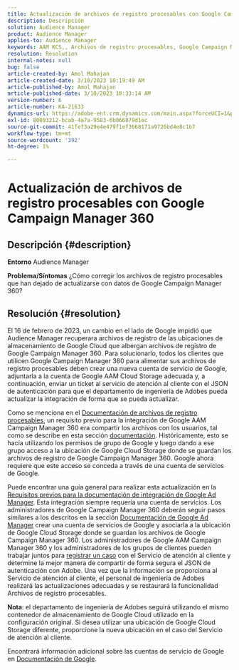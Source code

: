 ```yaml
---
title: Actualización de archivos de registro procesables con Google Campaign Manager 360
description: Descripción
solution: Audience Manager
product: Audience Manager
applies-to: Audience Manager
keywords: AAM KCS,, Archivos de registro procesables, Google Campaign Manager 360
resolution: Resolution
internal-notes: null
bug: false
article-created-by: Amol Mahajan
article-created-date: 3/10/2023 10:19:49 AM
article-published-by: Amol Mahajan
article-published-date: 3/10/2023 10:33:14 AM
version-number: 6
article-number: KA-21633
dynamics-url: https://adobe-ent.crm.dynamics.com/main.aspx?forceUCI=1&pagetype=entityrecord&etn=knowledgearticle&id=fe984313-2dbf-ed11-83ff-6045bd006268
exl-id: 80803212-bcab-4a7a-9583-6b066879d1ec
source-git-commit: 41fe73a29e4e479f1ef3668171a9726bd4e8c1b7
workflow-type: tm+mt
source-wordcount: '392'
ht-degree: 1%

---
```


# Actualización de archivos de registro procesables con Google Campaign Manager 360

## Descripción {#description}

<b>Entorno</b>
Audience Manager


<b>Problema/Síntomas</b>
¿Cómo corregir los archivos de registro procesables que han dejado de actualizarse con datos de Google Campaign Manager 360?


## Resolución {#resolution}


El 16 de febrero de 2023, un cambio en el lado de Google impidió que Audience Manager recuperara archivos de registro de las ubicaciones de almacenamiento de Google Cloud que albergan archivos de registro de Google Campaign Manager 360. Para solucionarlo, todos los clientes que utilicen Google Campaign Manager 360 para alimentar sus archivos de registro procesables deben crear una nueva cuenta de servicio de Google, adjuntarla a la cuenta de Google AAM Cloud Storage adecuada y, a continuación, enviar un ticket al servicio de atención al cliente con el JSON de autenticación para que el departamento de ingeniería de Adobes pueda actualizar la integración de forma que se pueda actualizar.

Como se menciona en el [Documentación de archivos de registro procesables](https://experienceleague.adobe.com/docs/audience-manager/user-guide/implementation-integration-guides/media-data-integration/actionable-log-files.html?lang=en), un requisito previo para la integración de Google AAM Campaign Manager 360 era compartir los archivos con los usuarios, tal como se describe en esta sección [documentación](https://experienceleague.adobe.com/docs/audience-manager/user-guide/reporting/audience-optimization-reports/audience-optimization-advertisers/import-dcm.html?lang=en). Históricamente, esto se hacía utilizando los permisos de grupo de Google y luego dando a ese grupo acceso a la ubicación de Google Cloud Storage donde se guardan los archivos de registro de Google Campaign Manager 360. Google ahora requiere que este acceso se conceda a través de una cuenta de servicios de Google.

Puede encontrar una guía general para realizar esta actualización en la [Requisitos previos para la documentación de integración de Google Ad Manager](https://experienceleague.adobe.com/docs/audience-manager/user-guide/reporting/audience-optimization-reports/audience-optimization-publishers/import-dfp.html?lang=en). Esta integración siempre requería una cuenta de servicios. Los administradores de Google Campaign Manager 360 deberán seguir pasos similares a los descritos en la sección [Documentación de Google Ad Manager](https://experienceleague.adobe.com/docs/audience-manager/user-guide/reporting/audience-optimization-reports/audience-optimization-publishers/import-dfp.html?lang=en) crear una cuenta de servicios de Google y asociarla a la ubicación de Google Cloud Storage donde se guardan los archivos de Google Campaign Manager 360. Los administradores de Google AAM Campaign Manager 360 y los administradores de los grupos de clientes pueden trabajar juntos para [registrar un caso](https://experienceleague.adobe.com/docs/customer-one/using/home.html) con el Servicio de atención al cliente y determine la mejor manera de compartir de forma segura el JSON de autenticación con Adobe. Una vez que la información se proporciona al Servicio de atención al cliente, el personal de ingeniería de Adobes realizará las actualizaciones adecuadas y se restaurará la funcionalidad Archivos de registro procesables.

<b>Nota</b>: el departamento de ingeniería de Adobes seguirá utilizando el mismo contenedor de almacenamiento de Google Cloud utilizado en la configuración original. Si desea utilizar una ubicación de Google Cloud Storage diferente, proporcione la nueva ubicación en el caso del Servicio de atención al cliente.

Encontrará información adicional sobre las cuentas de servicio de Google en [Documentación de Google](https://cloud.google.com/iam/docs/service-accounts-create#creating_a_service_account).
